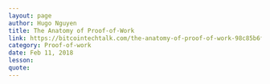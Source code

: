 ```yaml
---
layout: page
author: Hugo Nguyen
title: The Anatomy of Proof-of-Work
link: https://bitcointechtalk.com/the-anatomy-of-proof-of-work-98c85b6f6667
category: Proof-of-work
date: Feb 11, 2018
lesson: 
quote: 
---
```

